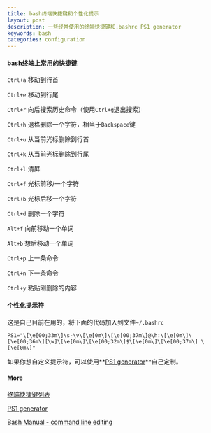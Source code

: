```yaml
---
title: bash终端快捷键和个性化提示
layout: post
description: 一些经常使用的终端快捷键和.bashrc PS1 generator
keywords: bash
categories: configuration
---
```


#### bash终端上常用的快捷键

`Ctrl+a` 移动到行首

`Ctrl+e` 移动到行尾

`Ctrl+r` 向后搜索历史命令（使用`Ctrl+g`退出搜索）

`Ctrl+h` 退格删除一个字符，相当于`Backspace`键

`Ctrl+u` 从当前光标删除到行首

`Ctrl+k` 从当前光标删除到行尾

`Ctrl+l` 清屏

`Ctrl+f` 光标前移/一个字符

`Ctrl+b` 光标后移一个字符

`Ctrl+d` 删除一个字符

`Alt+f`  向前移动一个单词

`Alt+b`  想后移动一个单词

`Ctrl+p` 上一条命令

`Ctrl+n` 下一条命令

`Ctrl+y` 粘贴刚删除的内容

#### 个性化提示符

这是自己目前在用的，将下面的代码加入到文件`~/.bashrc`

```
PS1="\[\e[00;33m\]\s-\v\[\e[0m\]\[\e[00;37m\]@\h:\[\e[0m\]\[\e[00;36m\][\w]\[\e[0m\]\[\e[00;32m\]$\[\e[0m\]\[\e[00;37m\] \[\e[0m\]"
```

如果你想自定义提示符，可以使用**[PS1 generator](http://bashrcgenerator.com/)**自己定制。


#### More

[终端快捷键列表](http://tuhaihe.com/2013/06/20/bash-shortcuts.html)

[PS1 generator](http://bashrcgenerator.com/)

[Bash Manual - command line editing](https://www.gnu.org/software/bash/manual/bashref.html#Command-Line-Editing)
